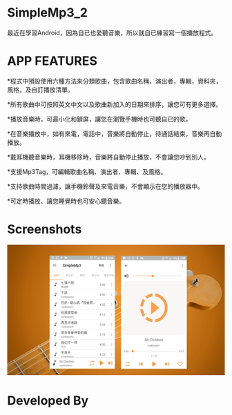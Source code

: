 # SimpleMp3_2

最近在學習Android，因為自已也愛聽音樂，所以就自已練習寫一個播放程式。

# APP FEATURES

*程式中預設使用六種方法來分類歌曲，包含歌曲名稱，演出者，專輯，資料夾，風格，及自訂播放清單。

*所有歌曲中可按照英文中文以及歌曲新加入的日期來排序，讓您可有更多選擇。

*播放音樂時，可最小化和鎖屏，讓您在瀏覽手機時也可聽自已的歌。

*在音樂播放中，如有來電，電話中，音樂將自動停止，待通話結束，音樂再自動播放。

*戴耳機聽音樂時，耳機移除時，音樂將自動停止播放，不會讓您吵到別人。

*支援Mp3Tag，可編輯歌曲名稱、演出者、專輯、及風格。

*支持歌曲時間過濾，讓手機鈴聲及來電音樂，不會顯示在您的播放器中。

*可定時播放、讓您睡覺時也可安心聽音樂。

# Screenshots

![image](https://github.com/KmAwesome/SimpleMp3_2/blob/master/back_ground.jpg)

# Developed By

